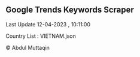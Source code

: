 

## Google Trends Keywords Scraper 
 
Last Update 12-04-2023 , 10:11:00

Country List :
VIETNAM.json



© Abdul Muttaqin 
